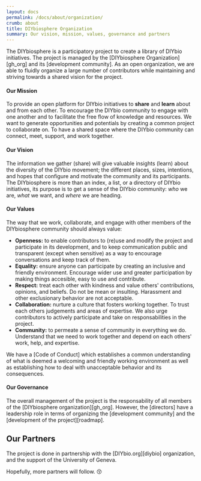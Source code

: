 ```yaml
---
layout: docs
permalink: /docs/about/organization/
crumb: about
title: DIYbiosphere Organization
summary: Our vision, mission, values, governance and partners
---
```


The DIYbiosphere is a participatory project to create a library of DIYbio initiatives. The project is managed by the [DIYbiosphere Organization][gh_org] and its [development community]. As an open organization, we are able to fluidly organize a large number of contributors while maintaining and striving towards a shared vision for the project.

#### Our Mission
To provide an open platform for DIYbio initiatives to **share** and **learn** about and from each other. To encourage the DIYbio community to engage with one another and to facilitate the free flow of knowledge and resources. We want to generate opportunities and potentials by creating a common project to collaborate on. To have a shared space where the DIYbio community can connect, meet, support, and work together.

#### Our Vision
The information we gather (share) will give valuable insights (learn) about the diversity of the DIYbio movement; the different places, sizes, intentions, and hopes that configure and motivate the community and its participants. The DIYbiosphere is more than an index, a list, or a directory of DIYbio initiatives, its purpose is to get a sense of the DIYbio community: _who_ we are, _what_ we want, and _where_ we are heading.

#### Our Values
The way that we work, collaborate, and engage with other members of the DIYbiosphere community should always value:

- **Openness:** to enable contributors to (re)use and modify the project and participate in its development, and to keep communication public and transparent (except when sensitive) as a way to encourage conversations and keep track of them.
- **Equality:** ensure anyone can participate by creating an inclusive and friendly environment. Encourage wider use and greater participation by making things accesible, easy to use and contribute.
- **Respect:** treat each other with kindness and value others' contributions, opinions, and beliefs. Do not be mean or insulting. Harassment and other exclusionary behavior are not acceptable.
- **Collaboration:** nurture a culture that fosters working together. To trust each others judgements and areas of expertise. We also urge contributors to actively participate and take on responsabilities in the project.
- **Community:** to permeate a sense of community in everything we do. Understand that we need to work together and depend on each others' work, help, and expertise.

We have a [Code of Conduct] which establishes a common understanding of what is deemed a welcoming and friendly working environment as well as establishing how to deal with unacceptable behavior and its consequences.

#### Our Governance
The overall management of the project is the responsability of all members of the [DIYbiosphere organization][gh_org]. However, the [directors] have a leadership role in terms of organizing the [development community] and the [development of the project][roadmap].

## Our Partners
The project is done in partnership with the [DIYbio.org][diybio] organization, and the support of the University of Geneva.

Hopefully, more partners will follow. :kissing_closed_eyes:
